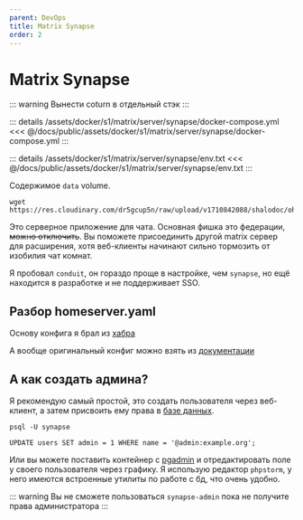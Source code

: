 ```yaml
---
parent: DevOps
title: Matrix Synapse
order: 2
---
```


# Matrix Synapse

::: warning
Вынести coturn в отдельный стэк
:::

::: details /assets/docker/s1/matrix/server/synapse/docker-compose.yml
<<< @/docs/public/assets/docker/s1/matrix/server/synapse/docker-compose.yml
:::

::: details /assets/docker/s1/matrix/server/synapse/env.txt
<<< @/docs/public/assets/docker/s1/matrix/server/synapse/env.txt
:::

Содержимое `data` volume.
```shell
wget https://res.cloudinary.com/dr5gcup5n/raw/upload/v1710842088/shalodoc/ohyp12ppqjt4sy4sbfrj.zip
```

Это серверное приложение для чата. Основная фишка это федерации, ~~можно отключить~~. Вы поможете
присоединить другой matrix сервер для расширения, хотя веб-клиенты начинают сильно тормозить от
изобилия чат комнат.

Я пробовал `conduit`, он гораздо проще в настройке, чем `synapse`, но ещё находится в разработке
и не поддерживает SSO.

## Разбор homeserver.yaml

Основу конфига я брал из [хабра](https://habr.com/ru/articles/739814/)

А вообще оригинальный конфиг можно взять из [документации](https://matrix-org.github.io/synapse/latest/usage/configuration/homeserver_sample_config.html)


## А как создать админа?

Я рекомендую самый простой, это создать пользователя через веб-клиент, а затем присвоить ему
права в [базе данных](https://matrix-org.github.io/synapse/latest/usage/administration/admin_api/index.html#authenticate-as-a-server-admin).

```shell
psql -U synapse
```
```postgresql
UPDATE users SET admin = 1 WHERE name = '@admin:example.org';
```

Или вы можете поставить контейнер с [pgadmin](https://medium.com/@vishal.sharma./run-postgresql-and-pgadmin-using-docker-compose-34120618bcf9)
и отредактировать поле у своего пользователя через графику. Я использую редактор `phpstorm`, у
него имеются встроенные утилиты по работе с бд, что очень удобно.

::: warning
Вы не сможете пользоваться `synapse-admin` пока не получите права администратора
:::
